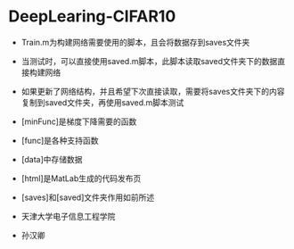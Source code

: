 DeepLearing-CIFAR10
===================
* Train.m为构建网络需要使用的脚本，且会将数据存到saves文件夹
* 当测试时，可以直接使用saved.m脚本，此脚本读取saved文件夹下的数据直接构建网络
* 如果更新了网络结构，并且希望下次直接读取，需要将saves文件夹下的内容复制到saved文件夹，再使用saved.m脚本测试
* [minFunc]是梯度下降需要的函数
* [func]是各种支持函数
* [data]中存储数据
* [html]是MatLab生成的代码发布页
* [saves]和[saved]文件夹作用如前所述


* 天津大学电子信息工程学院
* 孙汉卿
